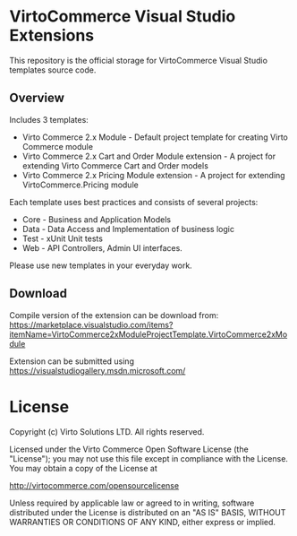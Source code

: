 # VirtoCommerce Visual Studio Extensions
This repository is the official storage for VirtoCommerce Visual Studio templates source code.

## Overview
Includes 3 templates:
* Virto Commerce 2.x Module - Default project template for creating Virto Commerce module
* Virto Commerce 2.x Cart and Order Module extension - A project for extending Virto Commerce Cart and Order models
* Virto Commerce 2.x Pricing Module extension - A project for extending VirtoCommerce.Pricing module

Each template uses best practices and consists of several projects:
* Core - Business and Application Models
* Data - Data Access and Implementation of business logic
* Test - xUnit Unit tests
* Web - API Controllers, Admin UI interfaces.

Please use new templates in your everyday work. 

## Download
Compile version of the extension can be download from: https://marketplace.visualstudio.com/items?itemName=VirtoCommerce2xModuleProjectTemplate.VirtoCommerce2xModule

Extension can be submitted using https://visualstudiogallery.msdn.microsoft.com/

# License
Copyright (c) Virto Solutions LTD.  All rights reserved.

Licensed under the Virto Commerce Open Software License (the "License"); you
may not use this file except in compliance with the License. You may
obtain a copy of the License at

http://virtocommerce.com/opensourcelicense

Unless required by applicable law or agreed to in writing, software
distributed under the License is distributed on an "AS IS" BASIS,
WITHOUT WARRANTIES OR CONDITIONS OF ANY KIND, either express or
implied.
